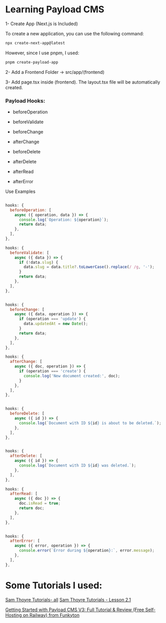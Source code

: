 # Learning Payload CMS

1- Create App (Next.js is Included)

To create a new application, you can use the following command:

```bash
npx create-next-app@latest
```

However, since I use pnpm, I used:

```bash
pnpm create-payload-app
```

2- Add a Frontend Folder -> src/app/(frontend)

3- Add page.tsx inside (frontend). The layout.tsx file will be automatically created.

### Payload Hooks:

- beforeOperation

- beforeValidate

- beforeChange

- afterChange

- beforeDelete

- afterDelete

- afterRead

- afterError

Use Examples

```js

hooks: {
  beforeOperation: [
    async ({ operation, data }) => {
      console.log(`Operation: ${operation}`);
      return data;
    },
  ],
},

hooks: {
  beforeValidate: [
    async ({ data }) => {
      if (!data.slug) {
        data.slug = data.title?.toLowerCase().replace(/ /g, '-');
      }
      return data;
    },
  ],
},


hooks: {
  beforeChange: [
    async ({ data, operation }) => {
      if (operation === 'update') {
        data.updatedAt = new Date();
      }
      return data;
    },
  ],
},

hooks: {
  afterChange: [
    async ({ doc, operation }) => {
      if (operation === 'create') {
        console.log('New document created:', doc);
      }
    },
  ],
},


hooks: {
  beforeDelete: [
    async ({ id }) => {
      console.log(`Document with ID ${id} is about to be deleted.`);
    },
  ],
},


hooks: {
  afterDelete: [
    async ({ id }) => {
      console.log(`Document with ID ${id} was deleted.`);
    },
  ],
},

hooks: {
  afterRead: [
    async ({ doc }) => {
      doc.isRead = true;
      return doc;
    },
  ],
},


hooks: {
  afterError: [
    async ({ error, operation }) => {
      console.error(`Error during ${operation}:`, error.message);
    },
  ],
},
```

# Some Tutorials I used:

[Sam Thoyre Tutorials- all](https://www.youtube.com/watch?v=s2vzRwUbOQM)
[Sam Thoyre Tutorials - Lesson 2.1](https://www.youtube.com/watch?v=Pg6W5RbMH3I&list=PLm8mpUfGYwyGbRua00MjCDT7YwHpKFHAQ&index=7)

[Getting Started with Payload CMS V3: Full Tutorial & Review (Free Self-Hosting on Railway) from Funkyton](https://www.youtube.com/watch?v=j78HfUMIkBQ)
